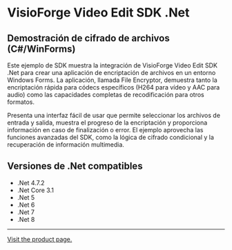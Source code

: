 ﻿# VisioForge Video Edit SDK .Net

## Demostración de cifrado de archivos (C#/WinForms)

Este ejemplo de SDK muestra la integración de VisioForge Video Edit SDK .Net para crear una aplicación de encriptación de archivos en un entorno Windows Forms. La aplicación, llamada File Encryptor, demuestra tanto la encriptación rápida para códecs específicos (H264 para vídeo y AAC para audio) como las capacidades completas de recodificación para otros formatos.

Presenta una interfaz fácil de usar que permite seleccionar los archivos de entrada y salida, muestra el progreso de la encriptación y proporciona información en caso de finalización o error. El ejemplo aprovecha las funciones avanzadas del SDK, como la lógica de cifrado condicional y la recuperación de información multimedia.

## Versiones de .Net compatibles

* .Net 4.7.2
* .Net Core 3.1
* .Net 5
* .Net 6
* .Net 7
* .Net 8
  
---

[Visit the product page.](https://www.visioforge.com/video-edit-sdk-net)
